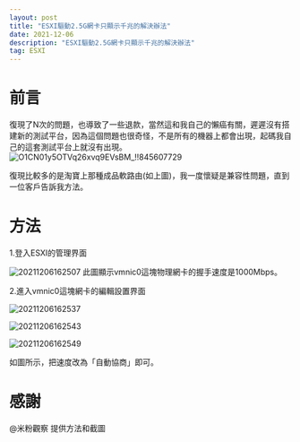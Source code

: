 ```yaml
---
layout: post
title: "ESXI驅動2.5G網卡只顯示千兆的解決辦法"
date: 2021-12-06 
description: "ESXI驅動2.5G網卡只顯示千兆的解決辦法"
tag: ESXI
---
```


# 前言

復現了N次的問題，也導致了一些退款，當然這和我自己的懶癌有關，遲遲沒有搭建新的測試平台，因為這個問題也很奇怪，不是所有的機器上都會出現，起碼我自己的這套測試平台上就沒有出現。
![O1CN01y5OTVq26xvq9EVsBM_!!845607729](https://user-images.githubusercontent.com/85718974/144814812-e84ec1a8-a514-4585-951a-a0373c77e3cd.jpg)

復現比較多的是淘寶上那種成品軟路由(如上圖)，我一度懷疑是兼容性問題，直到一位客戶告訴我方法。

# 方法
1.登入ESXI的管理界面

![20211206162507](https://user-images.githubusercontent.com/85718974/144813274-2fbbdce2-44d1-47ad-93ce-798f25854d47.png)
此圖顯示vmnic0這塊物理網卡的握手速度是1000Mbps。

2.進入vmnic0這塊網卡的編輯設置界面

![20211206162537](https://user-images.githubusercontent.com/85718974/144813587-9c120b37-ecce-4657-8e4a-7c1335680138.png)

![20211206162543](https://user-images.githubusercontent.com/85718974/144813652-60d7c851-e79a-4488-86ad-bbe3f845121c.png)

![20211206162549](https://user-images.githubusercontent.com/85718974/144813663-cd16eeb2-027b-42b7-81ae-d99e87aabc25.png)

如圖所示，把速度改為「自動協商」即可。

# 感謝
@米粉觀察  提供方法和截圖
